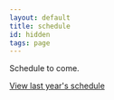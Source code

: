 ```yaml
---
layout: default
title: schedule
id: hidden
tags: page
---
```


Schedule to come. 

<a id="sched-embed" data-sched-sidebar="no" href="http://keystonedh2017.sched.com/">View last year's schedule</a><script type="text/javascript" src="http://keystonedh2017.sched.com/js/embed.js"></script>

